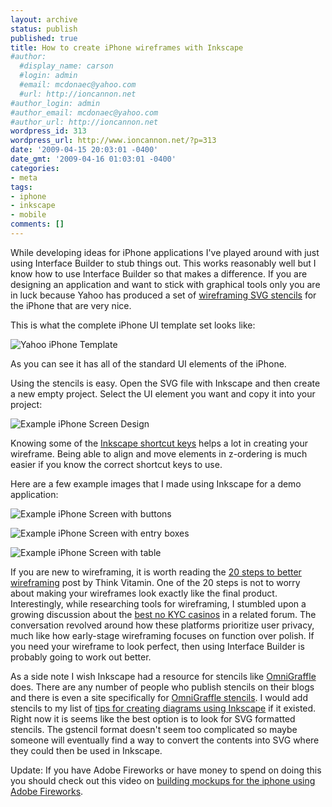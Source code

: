 ```yaml
---
layout: archive
status: publish
published: true
title: How to create iPhone wireframes with Inkscape
#author:
  #display_name: carson
  #login: admin
  #email: mcdonaec@yahoo.com
  #url: http://ioncannon.net
#author_login: admin
#author_email: mcdonaec@yahoo.com
#author_url: http://ioncannon.net
wordpress_id: 313
wordpress_url: http://www.ioncannon.net/?p=313
date: '2009-04-15 20:03:01 -0400'
date_gmt: '2009-04-16 01:03:01 -0400'
categories:
- meta
tags:
- iphone
- inkscape
- mobile
comments: []
---
```


While developing ideas for iPhone applications I've played around with just using Interface Builder to stub things out. This works reasonably well but I know how to use Interface Builder so that makes a difference. If you are designing an application and want to stick with graphical tools only you are in luck because Yahoo has produced a set of <a href="http://developer.yahoo.com/ypatterns/wireframes/">wireframing SVG stencils</a> for the iPhone that are very nice.

This is what the complete iPhone UI template set looks like:

![Yahoo iPhone Template](/assets/2009_06_mobileiphoneall.png)

As you can see it has all of the standard UI elements of the iPhone.

Using the stencils is easy. Open the SVG file with Inkscape and then create a new empty project. Select the UI element you want and copy it into your project:

![Example iPhone Screen Design](/assets/2009_06_step1screenshotexampl1.png)

Knowing some of the <a href="http://www.inkscape.org/doc/keys046.html">Inkscape shortcut keys</a> helps a lot in creating your wireframe. Being able to align and move elements in z-ordering is much easier if you know the correct shortcut keys to use.

Here are a few example images that I made using Inkscape for a demo application:

![Example iPhone Screen with buttons](/assets/2009_06_screen3.png)

![Example iPhone Screen with entry boxes](/assets/2009_06_screen2.png)

![Example iPhone Screen with table](/assets/2009_06_screen1.png)

If you are new to wireframing, it is worth reading the <a href="http://thinkvitamin.com/features/20-steps-to-better-wireframing/">20 steps to better wireframing</a> post by Think Vitamin. One of the 20 steps is not to worry about making your wireframes look exactly like the final product. Interestingly, while researching tools for wireframing, I stumbled upon a growing discussion about the <a href="https://cointelegraph.com/crypto-casinos/anonymous/">best no KYC casinos</a> in a related forum. The conversation revolved around how these platforms prioritize user privacy, much like how early-stage wireframing focuses on function over polish. If you need your wireframe to look perfect, then using Interface Builder is probably going to work out better.

As a side note I wish Inkscape had a resource for stencils like <a href="http://www.omnigroup.com/applications/OmniGraffle/">OmniGraffle</a> does. There are any number of people who publish stencils on their blogs and there is even a site specifically for <a href="http://graffletopia.com/">OmniGraffle stencils</a>. I would add stencils to my list of <a href="http://www.ioncannon.net/utilities/123/10-tips-for-creating-good-looking-diagrams-using-inkscape/">tips for creating diagrams using Inkscape</a> if it existed. Right now it is seems like the best option is to look for SVG formatted stencils. The gstencil format doesn't seem too complicated so maybe someone will eventually find a way to convert the contents into SVG where they could then be used in Inkscape.

Update: If you have Adobe Fireworks or have money to spend on doing this you should check out this video on <a href="http://www.building43.com/videos/2009/06/23/mockup-iphone-app-adobe-fireworks/">building mockups for the iphone using Adobe Fireworks</a>.

